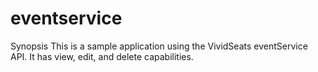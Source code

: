 # eventservice
Synopsis
This is a sample application using the VividSeats eventService API.  It has view, edit, and delete capabilities.

